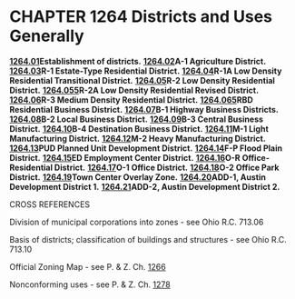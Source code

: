 CHAPTER 1264 Districts and Uses Generally
=========================================

[**1264.01**](4dcda801.html)**Establishment of districts.**
[**1264.02**](4de1a210.html)**A-1 Agriculture District.**
[**1264.03**](4de8f500.html)**R-1 Estate-Type Residential District.**
[**1264.04**](4dec7194.html)**R-1A Low Density Residential Transitional
District.** [**1264.05**](4df0861f.html)**R-2 Low Density Residential
District.** [**1264.055**](4df38526.html)**R-2A Low Density Residential
Revised District.** [**1264.06**](4df77c49.html)**R-3 Medium Density
Residential District.** [**1264.065**](4e0826ba.html)**RBD Residential
Business District.** [**1264.07**](4e266f74.html)**B-1 Highway Business
Districts.** [**1264.08**](4e511c3a.html)**B-2 Local Business
District.** [**1264.09**](4e7a9f00.html)**B-3 Central Business
District.** [**1264.10**](4e7e8832.html)**B-4 Destination Business
District.** [**1264.11**](4e8b1f28.html)**M-1 Light Manufacturing
District.** [**1264.12**](4e8f7bd1.html)**M-2 Heavy Manufacturing
District.** [**1264.13**](4e93b2b3.html)**PUD Planned Unit Development
District.** [**1264.14**](4e96d8e2.html)**F-P Flood Plain District.**
[**1264.15**](4e9aba32.html)**ED Employment Center District.**
[**1264.16**](4ee90a96.html)**O-R Office-Residential District.**
[**1264.17**](4f1026a9.html)**O-1 Office District.**
[**1264.18**](4f39a574.html)**O-2 Office Park District.**
[**1264.19**](4f640305.html)**Town Center Overlay Zone.**
[**1264.20**](4f6b4030.html)**ADD-1, Austin Development District 1.**
[**1264.21**](50069d91.html)**ADD-2, Austin Development District 2.**

CROSS REFERENCES

Division of municipal corporations into zones - see Ohio R.C. 713.06

Basis of districts; classification of buildings and structures - see
Ohio R.C. 713.10

Official Zoning Map - see P. & Z. Ch. [1266](5043c9f6.html)

Nonconforming uses - see P. & Z. Ch. [1278](549d824f.html)

